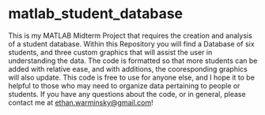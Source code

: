# matlab_student_database
This is my MATLAB Midterm Project that requires the creation and analysis of a student database.
Within this Repository you will find a Database of six students, and three custom graphics that will assist the user in understanding the data.
The code is formatted so that more students can be added with relative ease, and with additions, the cooresponding graphics will also update.
This code is free to use for anyone else, and I hope it to be helpful to those who may need to organize data pertaining to people or students. 
If you have any questions about the code, or in general, please contact me at ethan.warminsky@gmail.com!
